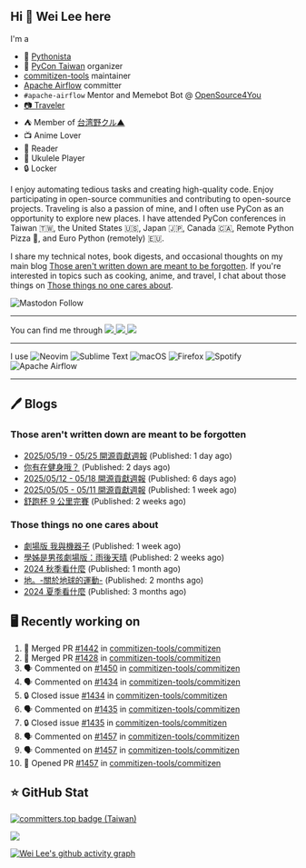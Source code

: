 ## Hi 👋 Wei Lee here

I'm a

* 🐍 [Pythonista](https://pycon-note.wei-lee.me/)
* 🐍 [PyCon Taiwan](https://tw.pycon.org/) organizer
* [commitizen-tools](https://github.com/commitizen-tools) maintainer
* [Apache Airflow](https://github.com/apache/airflow/) committer
* `#apache-airflow` Mentor and Memebot Bot @ [OpenSource4You](https://github.com/opensource4you/)
* [📷 Traveler](https://travlog.wei-lee.me/)
* ⛺ Member of [台湾野クル▲](https://twitter.com/Taiwannokuru)
* 📺 Anime Lover
* 📖 Reader
* 🎵 Ukulele Player
* 🔒 Locker

I enjoy automating tedious tasks and creating high-quality code. Enjoy participating in open-source communities and contributing to open-source projects. Traveling is also a passion of mine, and I often use PyCon as an opportunity to explore new places. I have attended PyCon conferences in Taiwan 🇹🇼, the United States 🇺🇸, Japan 🇯🇵, Canada 🇨🇦, Remote Python Pizza 🍕, and Euro Python (remotely) 🇪🇺.

I share my technical notes, book digests, and occasional thoughts on my main blog [Those aren't written down are meant to be forgotten](https://blog.wei-lee.me/). If you're interested in topics such as cooking, anime, and travel, I chat about those things on [Those things no one cares about](https://travlog.wei-lee.me/).

![Mastodon Follow](https://img.shields.io/mastodon/follow/109323826846876448)

---

<p align="left">
You can find me through
  <a href="https://in.linkedin.com/in/clleew" target="blank">
    <img src="https://img.shields.io/badge/LinkedIn-0077B5?style=for-the-badge&logo=linkedin&logoColor=white" />
  </a>
  <a href="https://twitter.com/clleew" target="blank">
    <img src="https://img.shields.io/badge/Twitter-1DA1F2?style=for-the-badge&logo=twitter&logoColor=white" />
  </a>
  <a href="https://github.com/Lee-W/" target="blank">
    <img src="https://img.shields.io/badge/GitHub-100000?style=for-the-badge&logo=github&logoColor=white" />
  </a>
</p>

---

I use ![Neovim](https://img.shields.io/badge/NeoVim-%2357A143.svg?&style=for-the-badge&logo=neovim&logoColor=white) ![Sublime Text](https://img.shields.io/badge/sublime_text-%23575757.svg?style=for-the-badge&logo=sublime-text&logoColor=important) ![macOS](https://img.shields.io/badge/mac%20os-000000?style=for-the-badge&logo=macos&logoColor=F0F0F0) ![Firefox](https://img.shields.io/badge/Firefox-FF7139?style=for-the-badge&logo=Firefox-Browser&logoColor=white) ![Spotify](https://img.shields.io/badge/Spotify-1ED760?style=for-the-badge&logo=spotify&logoColor=white) ![Apache Airflow](https://img.shields.io/badge/Apache%20Airflow-017CEE?style=for-the-badge&logo=Apache%20Airflow&logoColor=white)

---


## 🖊️ Blogs

### Those aren't written down are meant to be forgotten

* [2025/05/19 - 05/25 開源貢獻週報](https://blog.wei-lee.me/posts/tech/2025/05/2025-05-19-05-25-open-source-report) (Published: 1 day ago)
* [你有在健身哦？](https://blog.wei-lee.me/posts/gossiping/2025/05/weight-training) (Published: 2 days ago)
* [2025/05/12 - 05/18 開源貢獻週報](https://blog.wei-lee.me/posts/tech/2025/05/2025-05-12-05-18-open-source-report) (Published: 6 days ago)
* [2025/05/05 - 05/11 開源貢獻週報](https://blog.wei-lee.me/posts/tech/2025/05/2025-05-05-05-11-open-source-report) (Published: 1 week ago)
* [舒跑杯 9 公里完賽](https://blog.wei-lee.me/posts/gossiping/2025/05/supau-cup-mini-marathon) (Published: 2 weeks ago)

### Those things no one cares about
 
 * [劇場版 我與機器子](https://travlog.wei-lee.me/posts/review/2025/05/Boku-to-Roboko-Movie) (Published: 1 week ago)
 * [學姊是男孩劇場版：雨後天晴](https://travlog.wei-lee.me/posts/review/2025/05/senpai-wa-odokonoko-movie) (Published: 2 weeks ago)
 * [2024 秋季看什麼](https://travlog.wei-lee.me/posts/review/2025/04/what-i-watched-in-2024-fall) (Published: 1 month ago)
 * [地。-關於地球的運動-](https://travlog.wei-lee.me/posts/review/2025/03/chi-on-the-movements-of-the-earth) (Published: 2 months ago)
 * [2024 夏季看什麼](https://travlog.wei-lee.me/posts/review/2025/02/what-i-watched-in-2024-summer) (Published: 3 months ago)

## 🖥️ Recently working on

1. 🎉 Merged PR [#1442](https://github.com/commitizen-tools/commitizen/pull/1442) in [commitizen-tools/commitizen](https://github.com/commitizen-tools/commitizen)
2. 🎉 Merged PR [#1428](https://github.com/commitizen-tools/commitizen/pull/1428) in [commitizen-tools/commitizen](https://github.com/commitizen-tools/commitizen)
3. 🗣 Commented on [#1450](https://github.com/commitizen-tools/commitizen/pull/1450#issuecomment-2907873556) in [commitizen-tools/commitizen](https://github.com/commitizen-tools/commitizen)
4. 🗣 Commented on [#1434](https://github.com/commitizen-tools/commitizen/issues/1434#issuecomment-2907873149) in [commitizen-tools/commitizen](https://github.com/commitizen-tools/commitizen)
5. 🔒 Closed issue [#1434](https://github.com/commitizen-tools/commitizen/issues/1434) in [commitizen-tools/commitizen](https://github.com/commitizen-tools/commitizen)
6. 🗣 Commented on [#1435](https://github.com/commitizen-tools/commitizen/issues/1435#issuecomment-2907871367) in [commitizen-tools/commitizen](https://github.com/commitizen-tools/commitizen)
7. 🔒 Closed issue [#1435](https://github.com/commitizen-tools/commitizen/issues/1435) in [commitizen-tools/commitizen](https://github.com/commitizen-tools/commitizen)
8. 🗣 Commented on [#1457](https://github.com/commitizen-tools/commitizen/pull/1457#issuecomment-2907870264) in [commitizen-tools/commitizen](https://github.com/commitizen-tools/commitizen)
9. 🗣 Commented on [#1457](https://github.com/commitizen-tools/commitizen/pull/1457#issuecomment-2907869781) in [commitizen-tools/commitizen](https://github.com/commitizen-tools/commitizen)
10. 💪 Opened PR [#1457](https://github.com/commitizen-tools/commitizen/pull/1457) in [commitizen-tools/commitizen](https://github.com/commitizen-tools/commitizen)


## ⭐ GitHub Stat

[![committers.top badge (Taiwan)](https://user-badge.committers.top/taiwan_public/Lee-W.svg)](https://user-badge.committers.top/taiwan_public/Lee-W)

[![](https://github-readme-stats.vercel.app/api?username=Lee-W&show_icons=true&hide_title=true&cache_seconds=86400)](https://github.com/anuraghazra/github-readme-stats)

[![Wei Lee's github activity graph](https://github-readme-activity-graph.vercel.app/graph?username=Lee-W&theme=dracula)](https://github.com/ashutosh00710/github-readme-activity-graph)
